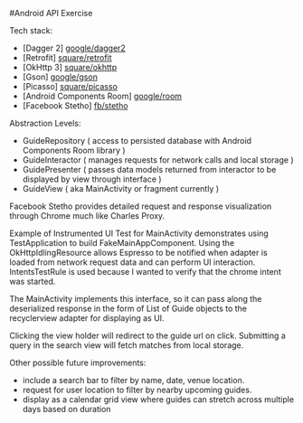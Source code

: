 #Android API Exercise

Tech stack:

- [Dagger 2] [google/dagger2]
- [Retrofit] [square/retrofit]
- [OkHttp 3] [square/okhttp]
- [Gson] [google/gson]
- [Picasso] [square/picasso]
- [Android Components Room] [google/room]
- [Facebook Stetho] [fb/stetho]


[square/retrofit]: https://square.github.io/retrofit/
[square/okhttp]: https://github.com/square/okhttp
[square/picasso]: https://square.github.io/picasso/

[google/dagger2]: https://google.github.io/dagger/
[google/gson]: https://github.com/google/gson
[google/room]: https://developer.android.com/topic/libraries/architecture/room.html

[fb/stetho]: https://facebook.github.io/stetho/

Abstraction Levels:

- GuideRepository ( access to persisted database with Android Components Room library )
- GuideInteractor ( manages requests for network calls and local storage )
- GuidePresenter ( passes data models returned from interactor to be displayed by view through interface )
- GuideView ( aka MainActivity or fragment currently )

Facebook Stetho provides detailed request and response visualization through Chrome much like Charles Proxy.

Example of Instrumented UI Test for MainActivity demonstrates using TestApplication to build FakeMainAppComponent.
Using the OkHttpIdlingResource allows Espresso to be notified when adapter is loaded from network request data and can perform UI interaction.
IntentsTestRule is used because I wanted to verify that the chrome intent was started.

The MainActivity implements this interface, so it can pass along the deserialized response in the form of List of Guide objects
to the recyclerview adapter for displaying as UI.

Clicking the view holder will redirect to the guide url on click.
Submitting a query in the search view will fetch matches from local storage.

Other possible future improvements:

- include a search bar to filter by name, date, venue location.
- request for user location to filter by nearby upcoming guides.
- display as a calendar grid view where guides can stretch across multiple days based on duration
